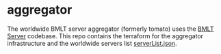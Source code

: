 # aggregator

The worldwide BMLT server aggregator (formerly tomato) uses the [BMLT Server](https://github.com/bmlt-enabled/bmlt-server) codebase. This repo contains the terraform for the aggregator infrastructure and the worldwide servers list [serverList.json](./serverList.json).

